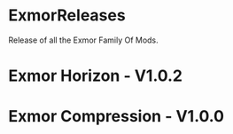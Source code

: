 # ExmorReleases
Release of all the Exmor Family Of Mods.


# Exmor Horizon - V1.0.2

# Exmor Compression - V1.0.0
